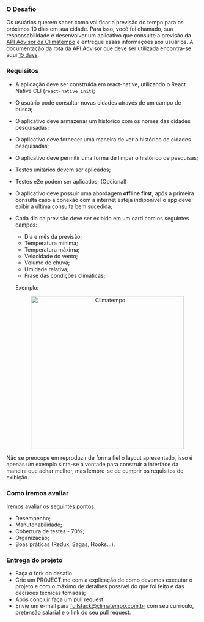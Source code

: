 ### O Desafio
Os usuários querem saber como vai ficar a previsão do tempo para os próximos 10 dias em sua cidade.
Para isso, você foi chamado, sua responsabilidade é desenvolver um aplicativo que consulte a previsão da [API Advisor da Climatempo](https://advisor.climatempo.com.br/) e entregue essas informações aos usuários. A documentação da rota da API Advisor que deve ser utilizada encontra-se aqui [15 days](http://apiadvisor.climatempo.com.br/doc/index.html#api-Forecast-Forecast15DaysByCity).

### Requisitos

- A aplicação deve ser construida em react-native, utilizando o React Native CLI (`react-native init`);
- O usuário pode consultar novas cidades através de um campo de busca;
- O aplicativo deve armazenar um histórico com os nomes das cidades pesquisadas;
- O aplicativo deve fornecer uma maneira de ver o histórico de cidades pesquisadas;
- O aplicativo deve permitir uma forma de limpar o histórico de pesquisas;
- Testes unitários devem ser aplicados;
- Testes e2e podem ser aplicados; (Opcional)
- O aplicativo deve possuir uma abordagem **offline first**, após a primeira consulta caso a conexão com a internet esteja indiponível o app deve exibir
  a última consulta bem sucedida;
  
- Cada dia da previsão deve ser exibido em um card com os seguintes campos:
    * Dia e mês da previsão;
    * Temperatura mínima;
    * Temperatura máxima;
    * Velocidade do vento;
    * Volume de chuva;
    * Umidade relativa;
    * Frase das condições climáticas;
  

  Exemplo:
  
  <p align="center">
    <a href="http://www.climatempo.com.br">
        <img src="http://i.imgur.com/x3z4tYM.png" alt="Climatempo" width="400px"/>
    </a>
  </p>

Não se preocupe em reproduzir de forma fiel o layout apresentado, isso é apenas um exemplo
sinta-se a vontade para construir a interface da maneira que achar melhor, mas lembre-se de 
cumprir os requisitos de exibição.

### Como iremos avaliar

Iremos avaliar os seguintes pontos:
- Desempenho;
- Manutenabilidade;
- Cobertura de testes - 70%;  
- Organização;
- Boas práticas (Redux, Sagas, Hooks...).

### Entrega do projeto

- Faça o fork do desafio.
- Crie um PROJECT.md com a explicação de como devemos executar o projeto e com o máximo de detalhes possível do que foi feito e das decisões técnicas tomadas;
- Após concluir faça um pull request.
- Envie um e-mail para fullstack@climatempo.com.br com seu curriculo, pretensão salarial e o link do seu pull request.

